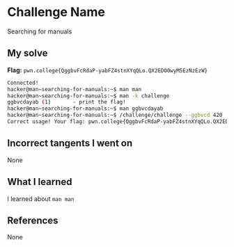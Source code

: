 # Challenge Name
Searching for manuals

## My solve
**Flag:** `pwn.college{QggbvFcRdaP-yabFZ4stnXYqQLo.QX2EDO0wyM5EzNzEzW}`


```bash
Connected!
hacker@man~searching-for-manuals:~$ man man
hacker@man~searching-for-manuals:~$ man -k challenge
ggbvcdayab (1)       - print the flag!
hacker@man~searching-for-manuals:~$ man ggbvcdayab
hacker@man~searching-for-manuals:~$ /challenge/challenge --ggbvcd 420
Correct usage! Your flag: pwn.college{QggbvFcRdaP-yabFZ4stnXYqQLo.QX2EDO0wyM5EzNzEzW}
```

## Incorrect tangents I went on
None

## What I learned
I learned about `man man`

## References 
None
